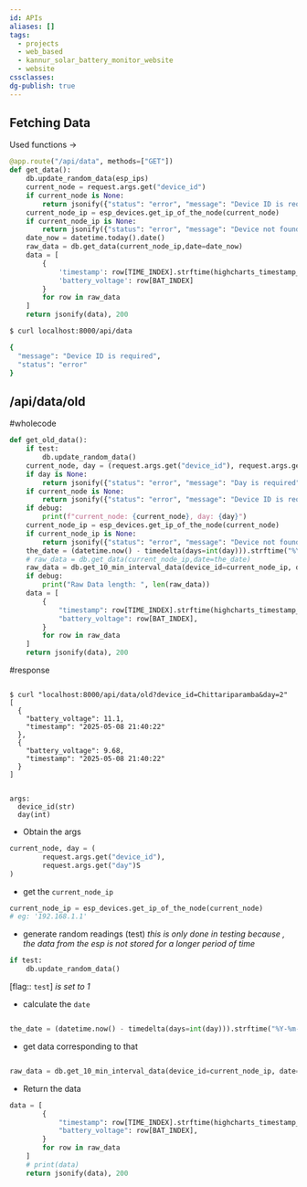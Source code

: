 ```yaml
---
id: APIs
aliases: []
tags:
  - projects
  - web_based
  - kannur_solar_battery_monitor_website
  - website
cssclasses: 
dg-publish: true
---
```

## Fetching Data

Used functions ->

```python
@app.route("/api/data", methods=["GET"])
def get_data():
    db.update_random_data(esp_ips)
    current_node = request.args.get("device_id")
    if current_node is None:
        return jsonify({"status": "error", "message": "Device ID is required"}), 400
    current_node_ip = esp_devices.get_ip_of_the_node(current_node)
    if current_node_ip is None:
        return jsonify({"status": "error", "message": "Device not found"}), 404t
    date_now = datetime.today().date()
    raw_data = db.get_data(current_node_ip,date=date_now)
    data = [
        {
            'timestamp': row[TIME_INDEX].strftime(highcharts_timestamp_format),
            'battery_voltage': row[BAT_INDEX]
        }
        for row in raw_data
    ]
    return jsonify(data), 200

```

```bash
$ curl localhost:8000/api/data

{
  "message": "Device ID is required",
  "status": "error"
}

```

## /api/data/old

#wholecode

```python
def get_old_data():
    if test:
        db.update_random_data()
    current_node, day = (request.args.get("device_id"), request.args.get("day"))
    if day is None:
        return jsonify({"status": "error", "message": "Day is required"}), 400
    if current_node is None:
        return jsonify({"status": "error", "message": "Device ID is required"}), 400
    if debug:
        print(f"current_node: {current_node}, day: {day}")
    current_node_ip = esp_devices.get_ip_of_the_node(current_node)
    if current_node_ip is None:
        return jsonify({"status": "error", "message": "Device not found"}), 404
    the_date = (datetime.now() - timedelta(days=int(day))).strftime("%Y-%m-%d")
    # raw_data = db.get_data(current_node_ip,date=the_date)
    raw_data = db.get_10_min_interval_data(device_id=current_node_ip, date=the_date)
    if debug:
        print("Raw Data length: ", len(raw_data))
    data = [
        {
            "timestamp": row[TIME_INDEX].strftime(highcharts_timestamp_format),
            "battery_voltage": row[BAT_INDEX],
        }
        for row in raw_data
    ]
    return jsonify(data), 200

```

#response

```

$ curl "localhost:8000/api/data/old?device_id=Chittariparamba&day=2"
[
  {
    "battery_voltage": 11.1,
    "timestamp": "2025-05-08 21:40:22"
  },
  {
    "battery_voltage": 9.68,
    "timestamp": "2025-05-08 21:40:22"
  }
]

```

```

args:
  device_id(str)
  day(int)

```

- Obtain the args

```python
current_node, day = (
        request.args.get("device_id"),
        request.args.get("day")S
)

```

- get the `current_node_ip`

```python
current_node_ip = esp_devices.get_ip_of_the_node(current_node)
# eg: '192.168.1.1'

```

- generate random readings (test)
  _this is only done in testing because , the data from the esp is not stored for a longer period of time_

```python
if test:
    db.update_random_data()

```

[flag:: `test`] _is set to 1_

- calculate the `date`

```python

the_date = (datetime.now() - timedelta(days=int(day))).strftime("%Y-%m-%d")

```

- get data corresponding to that

```python

raw_data = db.get_10_min_interval_data(device_id=current_node_ip, date=the_date)

```

- Return the data

```python
data = [
        {
            "timestamp": row[TIME_INDEX].strftime(highcharts_timestamp_format),
            "battery_voltage": row[BAT_INDEX],
        }
        for row in raw_data
    ]
    # print(data)
    return jsonify(data), 200

```
